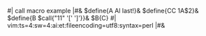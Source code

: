 #| call macro example |#&
$define{A Al last!}&
$define{CC $1$A$2}&
$define{B $call{"$1$1" '[' ']'}}&
$B{C}
#|
vim:ts=4:sw=4:ai:et:fileencoding=utf8:syntax=perl
|#&
